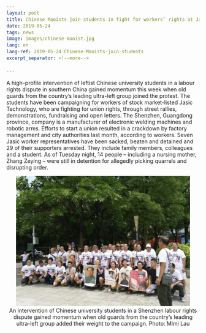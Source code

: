 ```yaml
---
layout: post
title: Chinese Maoists join students in fight for workers’ rights at Jasic Technology
date: 2019-05-24
tags: news
image: images/chinese-maoist.jpg
lang: en
lang-ref: 2019-05-24-Chinese-Maoists-join-students
excerpt_separator: <!--more-->

---
```


A high-profile intervention of leftist Chinese university students in a labour rights dispute in southern China gained momentum this week when old guards from the country’s leading ultra-left group joined the protest.
The students have been campaigning for workers of stock market-listed Jasic Technology, who are fighting for union rights, through street rallies, demonstrations, fundraising and open letters.
The Shenzhen, Guangdong province, company is a manufacturer of electronic welding machines and robotic arms. Efforts to start a union resulted in a crackdown by factory management and city authorities last month, according to workers.
Seven Jasic worker representatives have been sacked, beaten and detained and 29 of their supporters arrested. They include family members, colleagues and a student.
As of Tuesday night, 14 people – including a nursing mother, Zhang Zeying – were still in detention for allegedly picking quarrels and disrupting order.

<div style="text-align:center"><img src="/images/2.jpg" width="90%"/><br>An intervention of Chinese university students in a Shenzhen labour rights dispute gained momentum when old guards from the country’s leading ultra-left group added their weight to the campaign. Photo: Mimi Lau</div>
